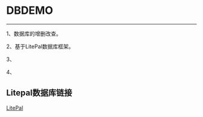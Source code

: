 # DBDEMO

---

1、数据库的增删改查。

2、基于LitePal数据库框架。

3、

4、














 Litepal数据库链接
--
[LitePal](https://github.com/LitePalFramework/LitePal)






















 